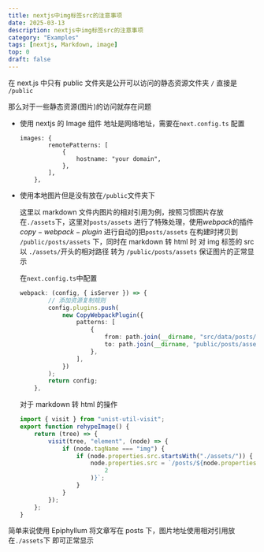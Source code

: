 ```yaml
---
title: nextjs中img标签src的注意事项
date: 2025-03-13
description: nextjs中img标签src的注意事项
category: "Examples"
tags: [nextjs, Markdown, image]
top: 0
draft: false
---
```


在 next.js 中只有 public 文件夹是公开可以访问的静态资源文件夹 `/` 直接是 `/public`

那么对于一些静态资源(图片)的访问就存在问题

-   使用 nextjs 的 Image 组件 地址是网络地址，需要在`next.config.ts` 配置

    ```
    images: {
            remotePatterns: [
                {
                    hostname: "your domain",
                },
            ],
        },
    ```

-   使用本地图片但是没有放在`/public`文件夹下

    这里以 markdown 文件内图片的相对引用为例，按照习惯图片存放在`./assets`下，这里对`posts/assets` 进行了特殊处理，使用$webpack$的插件$copy-webpack-plugin$ 进行自动的把`posts/assets` 在构建时拷贝到 `/public/posts/assets` 下，同时在 markdown 转 html 时 对 img 标签的 src 以 `./assets/`开头的相对路径 转为 `/public/posts/assets` 保证图片的正常显示

    在`next.config.ts`中配置

    ```ts
    webpack: (config, { isServer }) => {
            // 添加资源复制规则
            config.plugins.push(
                new CopyWebpackPlugin({
                    patterns: [
                        {
                            from: path.join(__dirname, "src/data/posts/assets"), // 你的原始资源目录
                            to: path.join(__dirname, "public/posts/assets"), // 复制到
                        },
                    ],
                })
            );
            return config;
        },
    ```

    对于 markdown 转 html 的操作

    ```js
    import { visit } from "unist-util-visit";
    export function rehypeImage() {
        return (tree) => {
            visit(tree, "element", (node) => {
                if (node.tagName === "img") {
                    if (node.properties.src.startsWith("./assets/")) {
                        node.properties.src = `/posts/${node.properties.src.slice(
                            2
                        )}`;
                    }
                }
            });
        };
    }
    ```

简单来说使用 Epiphyllum 将文章写在 posts 下，图片地址使用相对引用放在`./assets`下 即可正常显示
